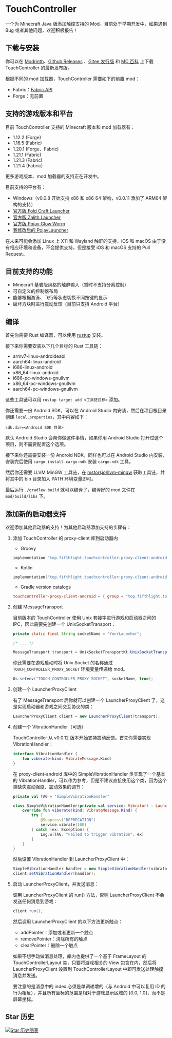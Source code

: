 # TouchController

一个为 Minecraft Java 版添加触控支持的 Mod。目前处于早期开发中，如果遇到 Bug 或者其他问题，欢迎积极报告！

## 下载与安装

你可以在 [Modrinth](https://modrinth.com/mod/touchcontroller#download)、[Github Releases](https://github.com/fifth-light/TouchController/releases) 、[Gitee 发行版](https://gitee.com/fifth_light/TouchController/releases)
和 [MC 百科](https://www.mcmod.cn/download/17432.html) 上下载 TouchController 的最新发布版。

根据不同的 mod 加载器，TouchController 需要如下的前置 mod：

- Fabric：[Fabric API](https://github.com/FabricMC/fabric)
- Forge：无前置

## 支持的游戏版本和平台

目前 TouchController 支持的 Minecraft 版本和 mod 加载器有：

- 1.12.2 (Forge)
- 1.16.5 (Fabric)
- 1.20.1 (Forge、Fabric)
- 1.21.1 (Fabric)
- 1.21.3 (Fabric)
- 1.21.4 (Fabric)

更多游戏版本、mod 加载器的支持正在开发中。

目前支持的平台有：

- Windows（v0.0.8 开始支持 x86 和 x86_64 架构，v0.0.11 添加了 ARM64 架构的支持）
- [官方版 Fold Craft Launcher](https://github.com/FCL-Team/FoldCraftLauncher)
- [官方版 Zalith Launcher](https://github.com/ZalithLauncher/ZalithLauncher)
- [官方版 Pojav Glow·Worm](https://github.com/Vera-Firefly/Pojav-Glow-Worm)
- [我修改后的 PojavLauncher](https://github.com/fifth-light/PojavLauncher)

在未来可能会添加 Linux 上 X11 和 Wayland 触屏的支持。iOS 和 macOS 由于没有相应环境和设备，不会提供支持，但是接受 iOS 和 macOS 支持的 Pull
Request。

## 目前支持的功能

- Minecraft 基岩版风格的触屏输入（暂时不支持分离控制）
- 可自定义的控制器布局
- 能够根据游泳、飞行等状态切换不同按键的显示
- 破坏方块时进行震动反馈（目前只支持 Android 平台）

## 编译

首先你需要 Rust 编译器，可以使用 [rustup](https://rustup.rs/) 安装。

接下来你需要安装以下几个目标的 Rust 工具链：

- armv7-linux-androideabi
- aarch64-linux-android
- i686-linux-android
- x86_64-linux-android
- i686-pc-windows-gnullvm
- x86_64-pc-windows-gnullvm
- aarch64-pc-windows-gnullvm

这些工具链可以用 `rustup target add <工具链目标>` 添加。

你还需要一份 Android SDK，可以在 Android Studio 内安装，然后在项目根目录创建 `local.properties`，其中内容如下：

```
sdk.dir=<Android SDK 目录>
```

默认 Android Studio 会帮你做这件事情，如果你用 Android Studio 打开过这个项目，则不需要配置这个选项。

接下来你还需要安装一份 Android NDK，同样也可以在 Android Studio 内安装，安装完后使用 `cargo install cargo-ndk` 安装
`cargo-ndk` 工具。

然后你还需要 LLVM MinGW 工具链，在 [mstorsjo/llvm-mingw](https://github.com/mstorsjo/llvm-mingw/releases) 获取工具链，并将其中的
bin 目录加入 PATH 环境变量即可。

最后运行 `./gradlew build` 就可以编译了，编译好的 mod 文件在 `mod/build/libs` 下。

## 添加新的启动器支持

欢迎添加其他启动器的支持！为其他启动器添加支持的步骤有：

1. 添加 TouchController 的 proxy-client 库到启动器内

    - Groovy
    ```groovy
    implementation 'top.fifthlight.touchcontroller:proxy-client-android:0.0.2'
    ```
    
    - Kotlin
    ```kotlin
    implementation("top.fifthlight.touchcontroller:proxy-client-android:0.0.2")
    ```
    
    - Gradle version catalogs
    ```toml
    touchcontroller-proxy-client-android = { group = "top.fifthlight.touchcontroller", name = "proxy-client-android", version = "0.0.2" }
    ```

2. 创建 MessageTransport

    目前版本的 TouchController 使用 Unix 套接字进行游戏和启动器之间的 IPC，因此需要先创建一个 UnixSocketTransport：
    
    ```java
    private static final String socketName = "YourLauncher";
    
    /* ... */
    
    MessageTransport transport = UnixSocketTransportKt.UnixSocketTransport(socketName);
    ```

   你还需要在游戏启动时将 Unix Socket 的名称通过 `TOUCH_CONTROLLER_PROXY_SOCKET` 环境变量传递给 mod。

    ```java
    Os.setenv("TOUCH_CONTROLLER_PROXY_SOCKET", socketName, true);
    ```

3. 创建一个 LauncherProxyClient

    有了 MessageTransport 后你就可以创建一个 LauncherProxyClient 了，这是实现启动器和游戏之间交互协议的类：
    
    ```java
    LauncherProxyClient client = new LauncherProxyClient(transport);
    ```

4. 创建一个 VibrationHandler（可选）

    TouchController 从 v0.0.12 版本开始支持震动反馈。首先你需要实现 VibrationHandler：
    
    ```kotlin
    interface VibrationHandler {
        fun viberate(kind: VibrateMessage.Kind)
    }
    ```
    
    在 proxy-client-android 库中的 SimpleVibrationHandler 类实现了一个基本的 VibrationHandler，可以作为参考，但是不建议直接使用这个类，因为这个类缺失震动强度、震动效果的调节：
    
    ```kotlin
    private val TAG = "SimpleVibrationHandler"
    
    class SimpleVibrationHandler(private val service: Vibrator) : LauncherProxyClient.VibrationHandler {
        override fun viberate(kind: VibrateMessage.Kind) {
            try {
                @Suppress("DEPRECATION")
                service.vibrate(100)
            } catch (ex: Exception) {
                Log.w(TAG, "Failed to trigger vibration", ex)
            }
        }
    }
    ```
    
    然后设置 VibrationHandler 到 LauncherProxyClient 中：
    
    ```java
    SimpleVibrationHandler handler = new SimpleVibrationHandler(vibrator);
    client.setVibrationHandler(handler);
    ```

5. 启动 LauncherProxyClient，并发送消息：

    调用 LauncherProxyClient 的 run() 方法，否则 LauncherProxyClient 不会发送任何消息到游戏：
    
    ```java
    client.run();
    ```
    
    然后调用 LauncherProxyClient 的以下方法更新触点：
    
    - addPointer：添加或者更新一个触点
    - removePointer：清除所有的触点
    - clearPointer：删除一个触点
    
    如果不想手动做消息处理，库内也提供了一个基于 FrameLayout 的 TouchControllerLayout 类，只要将游戏相关的 View 包含在内，然后将 LauncherProxyClient 设置到 TouchControllerLayout 中即可发送处理触摸消息并发送。
    
    要注意的是消息中的 index 必须是单调递增的（与 Android 中可以复用 ID 的行为相反），并且所有坐标的范围是相对于游戏显示区域的 [0.0, 1.0]，而不是屏幕坐标。

## Star 历史

<a href="https://star-history.com/#fifth-light/TouchController&Date">
 <picture>
   <source media="(prefers-color-scheme: dark)" srcset="https://api.star-history.com/svg?repos=fifth-light/TouchController&type=Date&theme=dark" />
   <source media="(prefers-color-scheme: light)" srcset="https://api.star-history.com/svg?repos=fifth-light/TouchController&type=Date" />
   <img alt="Star 历史图表" src="https://api.star-history.com/svg?repos=fifth-light/TouchController&type=Date" />
 </picture>
</a>
